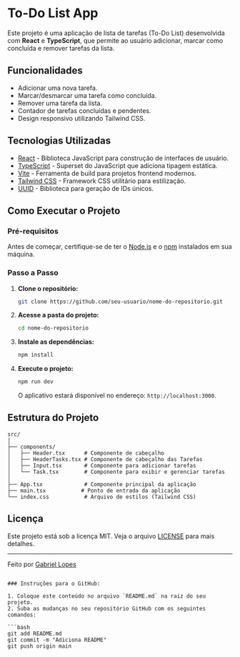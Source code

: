 # To-Do List App

Este projeto é uma aplicação de lista de tarefas (To-Do List) desenvolvida com **React** e **TypeScript**, que permite ao usuário adicionar, marcar como concluída e remover tarefas da lista.

## Funcionalidades

- Adicionar uma nova tarefa.
- Marcar/desmarcar uma tarefa como concluída.
- Remover uma tarefa da lista.
- Contador de tarefas concluídas e pendentes.
- Design responsivo utilizando Tailwind CSS.

## Tecnologias Utilizadas

- [React](https://reactjs.org/) - Biblioteca JavaScript para construção de interfaces de usuário.
- [TypeScript](https://www.typescriptlang.org/) - Superset do JavaScript que adiciona tipagem estática.
- [Vite](https://vitejs.dev/) - Ferramenta de build para projetos frontend modernos.
- [Tailwind CSS](https://tailwindcss.com/) - Framework CSS utilitário para estilização.
- [UUID](https://www.npmjs.com/package/uuid) - Biblioteca para geração de IDs únicos.

## Como Executar o Projeto

### Pré-requisitos

Antes de começar, certifique-se de ter o [Node.js](https://nodejs.org/en/) e o [npm](https://www.npmjs.com/) instalados em sua máquina.

### Passo a Passo

1. **Clone o repositório:**

   ```bash
   git clone https://github.com/seu-usuario/nome-do-repositorio.git
   ```

2. **Acesse a pasta do projeto:**

   ```bash
   cd nome-do-repositorio
   ```

3. **Instale as dependências:**

   ```bash
   npm install
   ```

4. **Execute o projeto:**

   ```bash
   npm run dev
   ```

   O aplicativo estará disponível no endereço: `http://localhost:3000`.

## Estrutura do Projeto

```
src/
│
├── components/
│   ├── Header.tsx      # Componente de cabeçalho
│   ├── HeaderTasks.tsx # Componente de cabeçalho das Tarefas
│   ├── Input.tsx       # Componente para adicionar tarefas
│   └── Task.tsx        # Componente para exibir e gerenciar tarefas
│
├── App.tsx             # Componente principal da aplicação
├── main.tsx           # Ponto de entrada da aplicação
└── index.css           # Arquivo de estilos (Tailwind CSS)
```

## Licença

Este projeto está sob a licença MIT. Veja o arquivo [LICENSE](LICENSE) para mais detalhes.

---

Feito por [Gabriel Lopes](https://github.com/gabriellopessdev)
```

### Instruções para o GitHub:

1. Coloque este conteúdo no arquivo `README.md` na raiz do seu projeto.
2. Suba as mudanças no seu repositório GitHub com os seguintes comandos:

```bash
git add README.md
git commit -m "Adiciona README"
git push origin main
```
